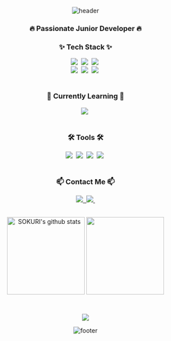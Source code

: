 <div align="center">

![header](https://capsule-render.vercel.app/api?type=waving&color=77BA72&text=%20SUNO%20LEE%20%20&height=200&fontSize=90&fontColor=ffffff)

<h3 align="center">🔥 Passionate Junior Developer 🔥</h3>

<h3 align="center">✨ Tech Stack ✨</h3>
<div align="center">
  <img src="https://img.shields.io/badge/Java-007396?style=for-the-badge&logo=java&logoColor=white" />&nbsp
  <img src="https://img.shields.io/badge/Spring-6DB33F?style=for-the-badge&logo=spring&logoColor=white" />&nbsp
  <img src="https://img.shields.io/badge/SpringBoot-6DB33F?style=for-the-badge&logo=spring-boot&logoColor=white" />&nbsp
</div>
<div align="center">
  <img src="https://img.shields.io/badge/MySQL-4479A1?style=for-the-badge&logo=mysql&logoColor=white" />&nbsp
  <img src="https://img.shields.io/badge/Docker-2496ED?style=for-the-badge&logo=docker&logoColor=white" />&nbsp
  <img src="https://img.shields.io/badge/GitHub_Actions-2088FF?style=for-the-badge&logo=github-actions&logoColor=white" />&nbsp
</div>

<br>

<h3 align="center">🎒 Currently Learning 🎒</h3>
<div align="center">
  <img src="https://img.shields.io/badge/AWS-232F3E?style=for-the-badge&logo=amazon-aws&logoColor=white" />&nbsp
</div>

<br>

<h3 align="center">🛠 Tools 🛠</h3>
<div align="center">
  <img src="https://img.shields.io/badge/git-F05033.svg?style=for-the-badge&logo=git&logoColor=white" />&nbsp
  <img src="https://img.shields.io/badge/github-181717.svg?style=for-the-badge&logo=github&logoColor=white" />&nbsp
  <img src="https://img.shields.io/badge/Notion-F3F3F3.svg?style=for-the-badge&logo=notion&logoColor=black" />&nbsp
  <img src="https://img.shields.io/badge/Slack-4A154B.svg?style=for-the-badge&logo=slack&logoColor=white" />&nbsp
</div>

<br>

<h3 align="center">📫 Contact Me 📫</h3>
<div align="center">
  <a href="https://oneseel.tistory.com/">
    <img src="https://img.shields.io/badge/Tistory-000000?style=for-the-badge&logo=tistory&logoColor=white" />&nbsp
  </a>
  <a href="mailto:seno10065@gmail.com">
    <img
      src="https://img.shields.io/badge/seno10065@gmail.com-D14836?style=for-the-badge&logo=gmail&logoColor=white"/>&nbsp
  </a>
</div>

<br>

<a href="https://github.com/oneseel"><img align="center" style="height:180px" src="https://github-readme-stats.vercel.app/api?username=oneseel&show_icons=true&include_all_commits=true&hide_border=true&bg_color=30,77BA72,B0C8AE,91eae4&title_color=fff&text_color=fff" alt="SOKURI's github stats" /></a>
<a href="https://github.com/oneseel"><img align="center" style="height:180px" src="https://github-readme-stats.vercel.app/api/top-langs/?username=oneseel&layout=compact&hide_border=true&bg_color=30,91eae4,B0C8AE&title_color=fff&text_color=fff" /></a> 

<br>

<a href="https://hits.seeyoufarm.com"><img src="https://hits.seeyoufarm.com/api/count/incr/badge.svg?url=https%3A%2F%2Fgithub.com%2Foneseel%2F&count_bg=%2379C83D&title_bg=%23555555&icon=&icon_color=%23E7E7E7&title=hits&edge_flat=false"/></a>

![footer](https://capsule-render.vercel.app/api?section=footer&type=waving&color=77BA72)

</div>
